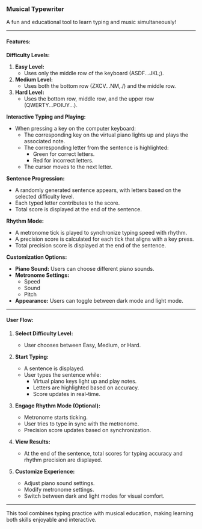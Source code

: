 ### Musical Typewriter

A fun and educational tool to learn typing and music simultaneously!

---

#### Features:

**Difficulty Levels:**

1. **Easy Level:**
   - Uses only the middle row of the keyboard (ASDF...JKL;).
2. **Medium Level:**
   - Uses both the bottom row (ZXCV...NM,./) and the middle row.
3. **Hard Level:**
   - Uses the bottom row, middle row, and the upper row (QWERTY...POIUY...).

**Interactive Typing and Playing:**

- When pressing a key on the computer keyboard:
  - The corresponding key on the virtual piano lights up and plays the associated note.
  - The corresponding letter from the sentence is highlighted:
    - Green for correct letters.
    - Red for incorrect letters.
  - The cursor moves to the next letter.

**Sentence Progression:**

- A randomly generated sentence appears, with letters based on the selected difficulty level.
- Each typed letter contributes to the score.
- Total score is displayed at the end of the sentence.

**Rhythm Mode:**

- A metronome tick is played to synchronize typing speed with rhythm.
- A precision score is calculated for each tick that aligns with a key press.
- Total precision score is displayed at the end of the sentence.

**Customization Options:**

- **Piano Sound:** Users can choose different piano sounds.
- **Metronome Settings:**
  - Speed
  - Sound
  - Pitch
- **Appearance:** Users can toggle between dark mode and light mode.

---

#### User Flow:

1. **Select Difficulty Level:**

   - User chooses between Easy, Medium, or Hard.

2. **Start Typing:**

   - A sentence is displayed.
   - User types the sentence while:
     - Virtual piano keys light up and play notes.
     - Letters are highlighted based on accuracy.
     - Score updates in real-time.

3. **Engage Rhythm Mode (Optional):**

   - Metronome starts ticking.
   - User tries to type in sync with the metronome.
   - Precision score updates based on synchronization.

4. **View Results:**

   - At the end of the sentence, total scores for typing accuracy and rhythm precision are displayed.

5. **Customize Experience:**
   - Adjust piano sound settings.
   - Modify metronome settings.
   - Switch between dark and light modes for visual comfort.

---

This tool combines typing practice with musical education, making learning both skills enjoyable and interactive.
